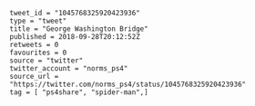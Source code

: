 ```
tweet_id = "1045768325920423936"
type = "tweet"
title = "George Washington Bridge"
published = 2018-09-28T20:12:52Z
retweets = 0
favourites = 0
source = "twitter"
twitter_account = "norms_ps4"
source_url = "https://twitter.com/norms_ps4/status/1045768325920423936"
tag = [ "ps4share", "spider-man",]
```

<p class='image'><img src='https://mnf.m17s.net/2018/09/28/DoNQv6CX0AIgoN5.jpg' alt=''></p>

